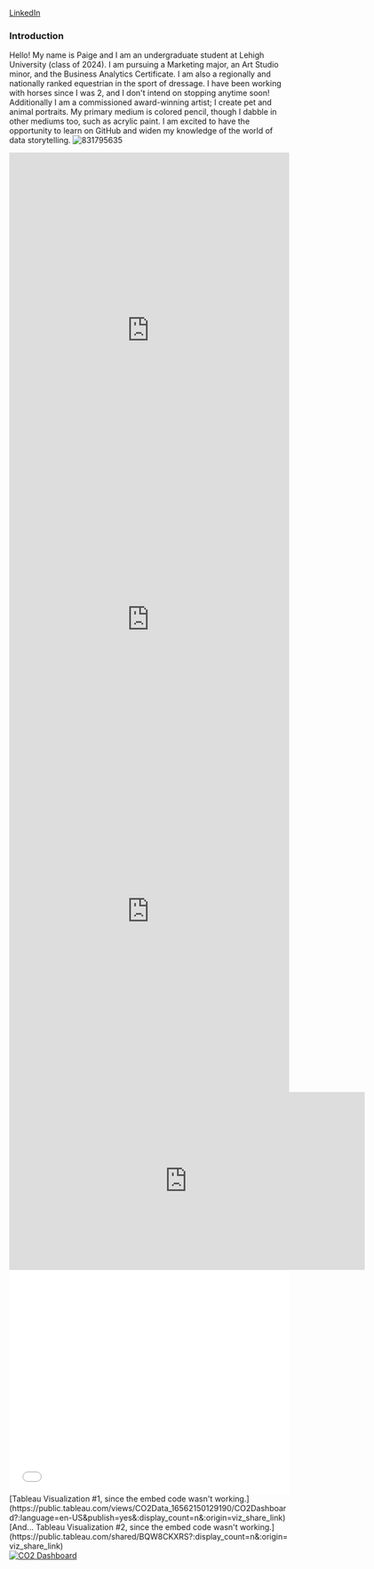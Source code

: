 [LinkedIn](https://www.linkedin.com/in/paige-zimmerman-8176191b6/)
### Introduction
Hello! My name is Paige and I am an undergraduate student at Lehigh University (class of 2024). I am pursuing a Marketing major, an Art Studio minor, and the Business Analytics Certificate. I am also a regionally and nationally ranked equestrian in the sport of dressage. I have been working with horses since I was 2, and I don't intend on stopping anytime soon! Additionally I am a commissioned award-winning artist; I create pet and animal portraits. My primary medium is colored pencil, though I dabble in other mediums too, such as acrylic paint. I am excited to have the opportunity to learn on GitHub and widen my knowledge of the world of data storytelling.
![831795635](https://user-images.githubusercontent.com/78515571/170399481-8872b931-d2c5-4fb9-b56e-d65dbf34fd11.jpg)
<iframe title="Lehigh Undergraduate Enrollment Spring 2020" aria-label="Pie Chart" id="datawrapper-chart-0GPY9" src="https://datawrapper.dwcdn.net/0GPY9/1/" scrolling="no" frameborder="0" style="width: 0; min-width: 100% !important; border: none;" height="640"></iframe><script type="text/javascript">!function(){"use strict";window.addEventListener("message",(function(e){if(void 0!==e.data["datawrapper-height"]){var t=document.querySelectorAll("iframe");for(var a in e.data["datawrapper-height"])for(var r=0;r<t.length;r++){if(t[r].contentWindow===e.source)t[r].style.height=e.data["datawrapper-height"][a]+"px"}}}))}();
</script>
<iframe title="Changes in Lehigh Undergraduate Enrollment per College per Year" aria-label="Interactive line chart" id="datawrapper-chart-SUIMN" src="https://datawrapper.dwcdn.net/SUIMN/1/" scrolling="no" frameborder="0" style="width: 0; min-width: 100% !important; border: none;" height="400"></iframe><script type="text/javascript">!function(){"use strict";window.addEventListener("message",(function(e){if(void 0!==e.data["datawrapper-height"]){var t=document.querySelectorAll("iframe");for(var a in e.data["datawrapper-height"])for(var r=0;r<t.length;r++){if(t[r].contentWindow===e.source)t[r].style.height=e.data["datawrapper-height"][a]+"px"}}}))}();
</script>
<iframe title="COVID-19 Cases and Deaths in PA Counties" aria-label="Interactive line chart" id="datawrapper-chart-VOZGs" src="https://datawrapper.dwcdn.net/VOZGs/1/" scrolling="no" frameborder="0" style="width: 0; min-width: 100% !important; border: none;" height="650"></iframe><script type="text/javascript">!function(){"use strict";window.addEventListener("message",(function(e){if(void 0!==e.data["datawrapper-height"]){var t=document.querySelectorAll("iframe");for(var a in e.data["datawrapper-height"])for(var r=0;r<t.length;r++){if(t[r].contentWindow===e.source)t[r].style.height=e.data["datawrapper-height"][a]+"px"}}}))}();
</script>
<iframe width="640" height="320" data-original-width="640" data-original-height="320" src="https://www.thinglink.com/mediacard/1592207676924755970" type="text/html" frameborder="0" webkitallowfullscreen mozallowfullscreen allowfullscreen scrolling="no"></iframe><script async src="//cdn.thinglink.me/jse/responsive.js"></script>
<style>.embed-container {position: relative; padding-bottom: 80%; height: 0; max-width: 100%;} .embed-container iframe, .embed-container object, .embed-container iframe{position: absolute; top: 0; left: 0; width: 100%; height: 100%;} small{position: absolute; z-index: 40; bottom: 0; margin-bottom: -15px;}</style><div class="embed-container"><iframe width="500" height="400" frameborder="0" scrolling="no" marginheight="0" marginwidth="0" title="Twitter_Data_Map" src="//lu.maps.arcgis.com/apps/Embed/index.html?webmap=c09b87b678bf40588c298c4f3fe17efa&extent=-158.8791,-21.014,35.1834,63.6017&zoom=true&previewImage=false&scale=true&disable_scroll=true&theme=light"></iframe></div>
[Tableau Visualization #1, since the embed code wasn't working.](https://public.tableau.com/views/CO2Data_16562150129190/CO2Dashboard?:language=en-US&publish=yes&:display_count=n&:origin=viz_share_link)   
[And... Tableau Visualization #2, since the embed code wasn't working.](https://public.tableau.com/shared/BQW8CKXRS?:display_count=n&:origin=viz_share_link)
<div class='tableauPlaceholder' id='viz1656379431092' style='position: relative'><noscript><a href='#'><img alt='CO2 Dashboard ' src='https:&#47;&#47;public.tableau.com&#47;static&#47;images&#47;CO&#47;CO2Data_16562150129190&#47;CO2Dashboard&#47;1_rss.png' style='border: none' / </a></noscript><object class='tableauViz'  style='display:none;'><param name='host_url' value='https%3A%2F%2Fpublic.tableau.com%2F' /> <param name='embed_code_version' value='3' /> <param name='site_root' value='' /><param name='name' value='CO2Data_16562150129190&#47;CO2Dashboard' /><param name='tabs' value='no' /><param name='toolbar' value='yes' /><param name='static_image' value='https:&#47;&#47;public.tableau.com&#47;static&#47;images&#47;CO&#47;CO2Data_16562150129190&#47;CO2Dashboard&#47;1.png' /> <param name='animate_transition' value='yes' /><param name='display_static_image' value='yes' /><param name='display_spinner' value='yes' /><param name='display_overlay' value='yes' /><param name='display_count' value='yes' /><param name='language' value='en-US' /></object></div> <script type='text/javascript'> var divElement = document.getElementById('viz1656379431092'); var vizElement = divElement.getElementsByTagName('object')[0]; if ( divElement.offsetWidth > 800 ) { vizElement.style.width='100%';vizElement.style.height=(divElement.offsetWidth*0.75)+'px';} else if ( divElement.offsetWidth > 500 ) { vizElement.style.width='100%';vizElement.style.height=(divElement.offsetWidth*0.75)+'px';} else { vizElement.style.width='100%';vizElement.style.height='827px';} var scriptElement = document.createElement('script');  scriptElement.src = 'https://public.tableau.com/javascripts/api/viz_v1.js'; vizElement.parentNode.insertBefore(scriptElement, vizElement); </script>
